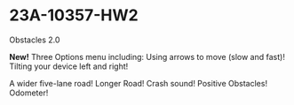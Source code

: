 # 23A-10357-HW2
Obstacles 2.0

**New!**
Three Options menu including:
  Using arrows to move (slow and fast)!
  Tilting your device left and right!
  
A wider five-lane road!
Longer Road!
Crash sound!
Positive Obstacles!
Odometer!
